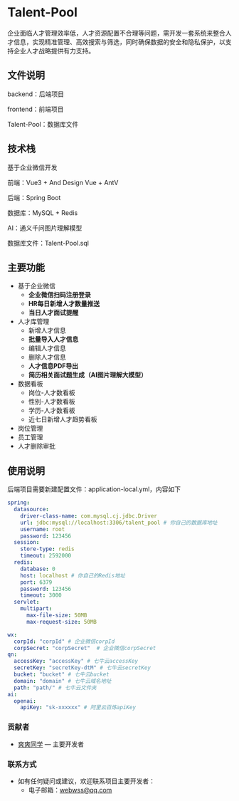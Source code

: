# Talent-Pool
企业面临人才管理效率低，人才资源配置不合理等问题，需开发一套系统来整合人才信息，实现精准管理、高效搜索与筛选，同时确保数据的安全和隐私保护，以支持企业人才战略提供有力支持。

## 文件说明

backend：后端项目

frontend：前端项目

Talent-Pool：数据库文件

## 技术栈

基于企业微信开发

前端：Vue3 + And Design Vue + AntV

后端：Spring Boot

数据库：MySQL + Redis

AI：通义千问图片理解模型

数据库文件：Talent-Pool.sql

## 主要功能

- 基于企业微信
  - **企业微信扫码注册登录**
  - **HR每日新增人才数量推送**
  - **当日人才面试提醒**
- 人才库管理
  - 新增人才信息
  - **批量导入人才信息**
  - 编辑人才信息
  - 删除人才信息
  - **人才信息PDF导出**
  - **简历相关面试题生成（AI图片理解大模型）**
- 数据看板
  - 岗位-人才数看板
  - 性别-人才数看板
  - 学历-人才数看板
  - 近七日新增人才趋势看板
- 岗位管理
- 员工管理
- 人才删除审批

## 使用说明

后端项目需要新建配置文件：application-local.yml，内容如下

```yml
spring:
  datasource:
    driver-class-name: com.mysql.cj.jdbc.Driver
    url: jdbc:mysql://localhost:3306/talent_pool # 你自己的数据库地址
    username: root
    password: 123456
  session:
    store-type: redis
    timeout: 2592000
  redis:
    database: 0
    host: localhost # 你自己的Redis地址
    port: 6379
    password: 123456
    timeout: 3000
  servlet:
    multipart:
      max-file-size: 50MB
      max-request-size: 50MB

wx:
  corpId: "corpId" # 企业微信corpId
  corpSecret: "corpSecret"  # 企业微信corpSecret
qn:
  accessKey: "accessKey" # 七牛云accessKey
  secretKey: "secretKey-dtM" # 七牛云secretKey
  bucket: "bucket" # 七牛云bucket
  domain: "domain" # 七牛云域名地址
  path: "path/" # 七牛云文件夹
ai:
  openai:
    apiKey: "sk-xxxxxx" # 阿里云百炼apiKey
```

### 贡献者

- [爽爽同学](https://github.com/webwss) — 主要开发者

### 联系方式

- 如有任何疑问或建议，欢迎联系项目主要开发者：
  - 电子邮箱：[webwss@qq.com](mailto:webwss@qq.com)